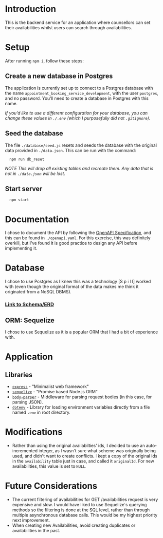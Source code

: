 # Introduction

This is the backend service for an application where counsellors can set their availabilities whilst users can search through availabilities.

# Setup

After running `npm i`, follow these steps:

## Create a new database in Postgres

The application is currently set up to connect to a Postgres database with the name `appointment_booking_service_development`, with the user `postgres`, and no password. You'll need to create a database in Postgres with this name.

_If you'd like to use a different configuration for your database, you can change these values in `./.env` (which I purposefully did not `.gitignore`)._

## Seed the database

The file `./database/seed.js` resets and seeds the database with the original data provided in `./data.json`. This can be run with the command:

```
  npm run db_reset
```

_*NOTE* This will drop all existing tables and recreate them. Any data that is not in `./data.json` will be lost._

## Start server

```
  npm start
```

# Documentation

I chose to document the API by following the [OpenAPI Specification](https://spec.openapis.org/oas/v3.0.3#openapi-document), and this can be found in `./openapi.yaml`. For this exercise, this was definitely overkill, but I've found it is good practice to design any API before implementing it.

# Database

I chose to use Postgres as I knew this was a technology [S p i l l] worked with (even though the original format of the data makes me think it originated from a NoSQL DBMS).

### [Link to Schema/ERD](https://dbdiagram.io/d/5f6f165e7da1ea736e2f6eb2)

## ORM: Sequelize

I chose to use Sequelize as it is a popular ORM that I had a bit of experience with.

# Application

## Libraries

- [`express`](https://expressjs.com/) - "Minimalist web framework"
- [`sequelize`](https://sequelize.org/master/index.html) - "Promise based Node.js ORM"
- [`body-parser`](https://github.com/expressjs/body-parser#readme) - Middleware for parsing request bodies (in this case, for parsing JSON).
- [`dotenv`]() - Library for loading environment variables directly from a file named `.env` in root directory.

# Modifications

- Rather than using the original availabilties' ids, I decided to use an auto-incremented integer, as I wasn't sure what scheme was originally being used, and didn't want to create conflicts. I kept a copy of the original ids in the `availability` table just in case, and called it `originalId`. For new availabilities, this value is set to `NULL`.

# Future Considerations

- The current filtering of availabilities for GET /availabilities request is very expensive and slow. I would have liked to use Sequelize's querying methods so the filtering is done at the SQL level, rather than through multiple asynchronous database calls. This would be my highest priority next improvement.
- When creating new Availabilities, avoid creating duplicates or availabilities in the past.
